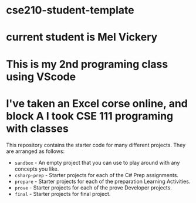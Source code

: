 # cse210-student-template
# current student is Mel Vickery
# This is my 2nd programing class using VScode
# I've taken an Excel corse online, and block A I took CSE 111 programing with classes

This repository contains the starter code for many different projects. They are arranged as follows:

* `sandbox` - An empty project that you can use to play around with any concepts you like.
* `csharp-prep` - Starter projects for each of the C# Prep assignments.
* `prepare` - Starter projects for each of the preparation Learning Activities.
* `prove` - Starter projects for each of the prove Developer projects.
* `final` - Starter projects for final project.
